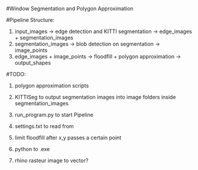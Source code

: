 #Window Segmentation and Polygon Approximation

#Pipeline Structure:

1. input_images -> edge detection and KITTI segmentation -> edge_images + segmentation_images
2. segmentation_images -> blob detection on segmentation -> image_points
3. edge_images + image_points -> floodfill + polygon approximation -> output_shapes

#TODO:

1. polygon approximation scripts

2. KITTISeg to output segmentation images into image folders inside segmentation_images

3. run_program.py to start Pipeline

4. settings.txt to read from

5. limit floodfill after x,y passes a certain point

6. python to .exe

7. rhino rasteur image to vector?
